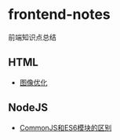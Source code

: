 # frontend-notes
前端知识点总结

## HTML
* [图像优化](./docs/HTML/图像优化.md#图像优化)

## NodeJS
* [CommonJS和ES6模块的区别](./docs/NodeJS/CommonJS和ES6模块的区别)